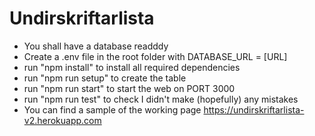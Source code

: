 # Undirskriftarlista

* You shall have a database readddy
* Create a .env file in the root folder with DATABASE_URL = [URL]
* run "npm install" to install all required dependencies
* run "npm run setup" to create the table
* run "npm run start" to start the web on PORT 3000
* run "npm run test" to check I didn't make (hopefully) any mistakes
* You can find a sample of the working page https://undirskriftarlista-v2.herokuapp.com

